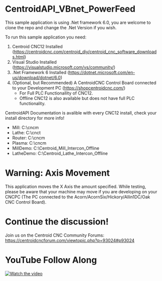 # CentroidAPI_VBnet_PowerFeed

This sample application is using .Net framework 6.0, you are welcome to clone the repo and change the .Net Version if you wish.

To run this sample application you need: 
  1) Centroid CNC12 Installed (https://centroidcnc.com/centroid_diy/centroid_cnc_software_downloads.html)
  2) Visual Studio Installed (https://visualstudio.microsoft.com/vs/community/)
  3) .Net Framework 6 Installed (https://dotnet.microsoft.com/en-us/download/dotnet/6.0)
  4) (Optional, but Recommended) A CentroidCNC Control Board connected to your Development PC (https://shopcentroidcnc.com/)
     * For Full PLC Functionallity of CNC12.
     * Offline CNC12 is also available but does not have full PLC functionality.

CentroidAPI Documentation is avalible with every CNC12 install, check your install directory for more info!
  * Mill: C:\cncm
  * Lathe: C:\cnct
  * Router: C:\cncm
  * Plasma: C:\cncm
  * MillDemo: C:\Centroid_Mill_Intercon_Offline
  * LatheDemo: C:\Centroid_Lathe_Intercon_Offline

# Warning: Axis Movement

This application moves the X Axis the amount specified. While testing, please be aware that your machine may move if you are developing on your CNCPC (The PC connected to the Acorn/AcornSix/Hickory/Allin1DC/Oak CNC Control Board). 

# Continue the discussion!

Join us on the Centroid CNC Community Forums: https://centroidcncforum.com/viewtopic.php?p=93024#p93024


# YouTube Follow Along
[![Watch the video](https://img.youtube.com/vi/lD3QjUR6mfQ/maxresdefault.jpg)](https://youtu.be/lD3QjUR6mfQ)
